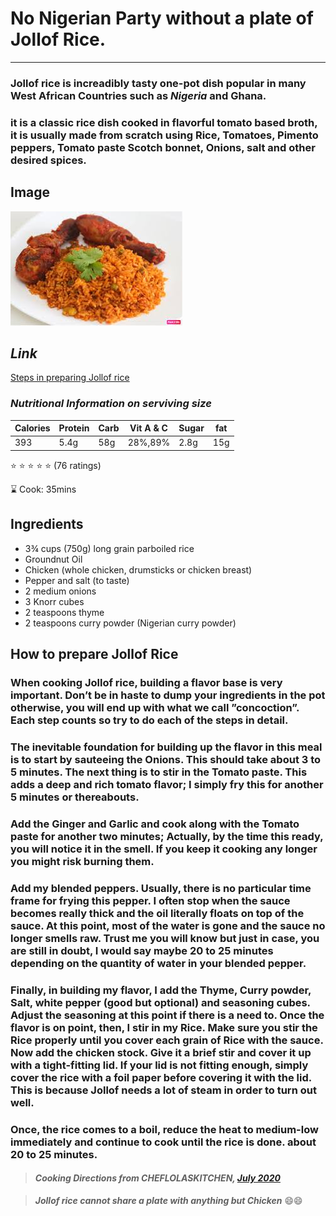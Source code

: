 # **No Nigerian Party without a plate of Jollof Rice**.
---

### Jollof rice is increadibly tasty one-pot dish popular in many West African Countries such as **_Nigeria_** and Ghana.

### it is a classic rice dish cooked in flavorful tomato based broth, it is usually made from scratch using Rice, Tomatoes, Pimento peppers, Tomato paste Scotch bonnet, Onions, salt and other desired spices.

## **Image**

![Jollof rice with spicy chicken](Jollof.jpg 'Smooky Nigerian Party Rice')

## *Link*

[Steps in preparing Jollof rice](https://www.google.com/url?sa=t&rct=j&q=&esrc=s&source=web&cd=&ved=2ahUKEwjbwNf73Y3rAhUFzqQKHVrGDcQQFjAUegQIBBAB&url=https%3A%2F%2Fsisijemimah.com%2F2015%2F06%2F19%2Fparty-jollof-rice-nigerian%2F&usg=AOvVaw3IaFsshFhT_SL7RjBXIPzM)

### **_Nutritional Information on serviving size_**

|Calories | Protein | Carb | Vit A & C | Sugar| fat |
|---------|---------|------|-----------|------|-----|
|   393   |  5.4g   | 58g  |  28%,89%  | 2.8g | 15g |

:star:
:star:
:star:
:star:
:star: (76 ratings)

:hourglass: Cook: 35mins

## **Ingredients**

  * 3¾ cups (750g) long grain parboiled rice
  * Groundnut Oil
  * Chicken (whole chicken, drumsticks or chicken breast)
  * Pepper and salt (to taste)
  * 2 medium onions
  * 3 Knorr cubes
  * 2 teaspoons thyme
  * 2 teaspoons curry powder (Nigerian curry powder)

## **How to prepare Jollof Rice**

### When cooking Jollof rice, building a flavor base is very important. Don’t be in haste to dump your ingredients in the pot otherwise, you will end up with what we call ”concoction”. Each step counts so try to do each of the steps in detail.

### The inevitable foundation for building up the flavor in this meal is to start by sauteeing the Onions. This should take about 3 to 5 minutes. The next thing is to stir in the Tomato paste. This adds a deep and rich tomato flavor; I simply fry this for another 5 minutes or thereabouts.

### Add the Ginger and Garlic and cook along with the Tomato paste for another two minutes; Actually, by the time this ready, you will notice it in the smell. If you keep it cooking any longer you might risk burning them.

### Add my blended peppers. Usually, there is no particular time frame for frying this pepper. I often stop when the sauce becomes really thick and the oil literally floats on top of the sauce. At this point, most of the water is gone and the sauce no longer smells raw. Trust me you will know but just in case, you are still in doubt, I would say maybe 20 to 25 minutes depending on the quantity of water in your blended pepper.

### Finally, in building my flavor, I add the Thyme, Curry powder, Salt, white pepper (good but optional) and seasoning cubes. Adjust the seasoning at this point if there is a need to. Once the flavor is on point, then, I stir in my Rice. Make sure you stir the Rice properly until you cover each grain of Rice with the sauce. Now add the chicken stock. Give it a brief stir and cover it up with a tight-fitting lid. If your lid is not fitting enough, simply cover the rice with a foil paper before covering it with the lid. This is because Jollof needs a lot of steam in order to turn out well.

### Once, the rice comes to a boil, reduce the heat to medium-low immediately and continue to cook until the rice is done. about 20 to 25 minutes.

> #### *Cooking Directions from CHEFLOLASKITCHEN, [July 2020](https://www.google.com/url?sa=t&rct=j&q=&esrc=s&source=web&cd=&ved=2ahUKEwjC69nfv47rAhUPC-wKHQbmDgsQFjANegQIBBAB&url=https%3A%2F%2Fcheflolaskitchen.com%2Fjollof-rice%2F&usg=AOvVaw1csiGJUq3viTwF2YCL7BXU)*

> **_Jollof rice cannot share a plate with anything but Chicken_**
:smile::smile:











